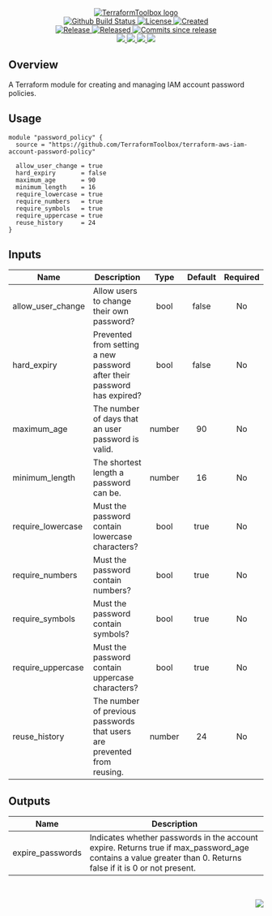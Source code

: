 <!-- markdownlint-disable -->
<p align="center">
    <a href="https://github.com/TerraformToolbox/">
        <img src="https://cdn.wolfsoftware.com/assets/images/github/organisations/terraformtoolbox/black-and-white-circle-256.png" alt="TerraformToolbox logo" />
    </a>
    <br />
    <a href="https://github.com/TerraformToolbox/terraform-aws-iam-account-password-policy/actions/workflows/cicd.yml">
        <img src="https://img.shields.io/github/actions/workflow/status/TerraformToolbox/terraform-aws-iam-account-password-policy/cicd.yml?branch=master&label=build%20status&style=for-the-badge" alt="Github Build Status" />
    </a>
    <a href="https://github.com/TerraformToolbox/terraform-aws-iam-account-password-policy/blob/master/LICENSE.md">
        <img src="https://img.shields.io/github/license/TerraformToolbox/terraform-aws-iam-account-password-policy?color=blue&label=License&style=for-the-badge" alt="License">
    </a>
    <a href="https://github.com/TerraformToolbox/terraform-aws-iam-account-password-policy">
        <img src="https://img.shields.io/github/created-at/TerraformToolbox/terraform-aws-iam-account-password-policy?color=blue&label=Created&style=for-the-badge" alt="Created">
    </a>
    <br />
    <a href="https://github.com/TerraformToolbox/terraform-aws-iam-account-password-policy/releases/latest">
        <img src="https://img.shields.io/github/v/release/TerraformToolbox/terraform-aws-iam-account-password-policy?color=blue&label=Latest%20Release&style=for-the-badge" alt="Release">
    </a>
    <a href="https://github.com/TerraformToolbox/terraform-aws-iam-account-password-policy/releases/latest">
        <img src="https://img.shields.io/github/release-date/TerraformToolbox/terraform-aws-iam-account-password-policy?color=blue&label=Released&style=for-the-badge" alt="Released">
    </a>
    <a href="https://github.com/TerraformToolbox/terraform-aws-iam-account-password-policy/releases/latest">
        <img src="https://img.shields.io/github/commits-since/TerraformToolbox/terraform-aws-iam-account-password-policy/latest.svg?color=blue&style=for-the-badge" alt="Commits since release">
    </a>
    <br />
    <a href="https://github.com/TerraformToolbox/terraform-aws-iam-account-password-policy/blob/master/.github/CODE_OF_CONDUCT.md">
        <img src="https://img.shields.io/badge/Code%20of%20Conduct-blue?style=for-the-badge" />
    </a>
    <a href="https://github.com/TerraformToolbox/terraform-aws-iam-account-password-policy/blob/master/.github/CONTRIBUTING.md">
        <img src="https://img.shields.io/badge/Contributing-blue?style=for-the-badge" />
    </a>
    <a href="https://github.com/TerraformToolbox/terraform-aws-iam-account-password-policy/blob/master/.github/SECURITY.md">
        <img src="https://img.shields.io/badge/Report%20Security%20Concern-blue?style=for-the-badge" />
    </a>
    <a href="https://github.com/TerraformToolbox/terraform-aws-iam-account-password-policy/issues">
        <img src="https://img.shields.io/badge/Get%20Support-blue?style=for-the-badge" />
    </a>
</p>

## Overview

A Terraform module for creating and managing IAM account password policies.

## Usage

```
module "password_policy" {
  source = "https://github.com/TerraformToolbox/terraform-aws-iam-account-password-policy"

  allow_user_change = true
  hard_expiry       = false
  maximum_age       = 90
  minimum_length    = 16
  require_lowercase = true
  require_numbers   = true
  require_symbols   = true
  require_uppercase = true
  reuse_history     = 24
}
```

## Inputs

| Name | Description | Type | Default | Required |
| ---- | ----------- |:----:|:-------:|:--------:|
| allow_user_change | Allow users to change their own password? | bool | false | No |
| hard_expiry | Prevented from setting a new password after their password has expired? | bool | false | No |
| maximum_age | The number of days that an user password is valid. | number | 90 | No |
| minimum_length | The shortest length a password can be. | number | 16 | No |
| require_lowercase | Must the password contain lowercase characters? | bool | true | No |
| require_numbers | Must the password contain numbers? | bool | true | No |
| require_symbols | Must the password contain symbols? | bool | true | No |
| require_uppercase | Must the password contain uppercase characters? | bool | true | No |
| reuse_history | The number of previous passwords that users are prevented from reusing. | number | 24 | No |

## Outputs

| Name | Description |
| ---- | ----------- |
| expire_passwords | Indicates whether passwords in the account expire. Returns true if max_password_age contains a value greater than 0. Returns false if it is 0 or not present. |

<br />
<p align="right"><a href="https://wolfsoftware.com/"><img src="https://img.shields.io/badge/Created%20by%20Wolf%20on%20behalf%20of%20Wolf%20Software-blue?style=for-the-badge" /></a></p>
